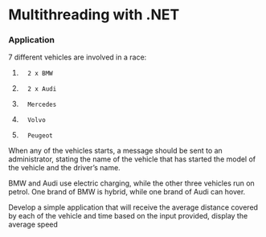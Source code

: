 # Multithreading with .NET

### Application

7 different vehicles are involved in a race:
 
1.       2 x BMW
2.       2 x Audi
3.       Mercedes
4.       Volvo
5.       Peugeot
 
When any of the vehicles starts, a message should be sent to an administrator, stating the name of the vehicle that has started the model of the vehicle and the driver’s name.
 
BMW and Audi use electric charging, while the other three vehicles run on petrol. One brand of BMW is hybrid, while one brand of Audi can hover.
 
Develop a simple application that will receive the average distance covered by each of the vehicle and time based on the input provided, display the average speed


